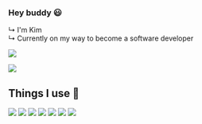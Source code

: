 <!-- Welcome -->
### Hey buddy 😃

↳ I'm Kim
</br>↳ Currently on my way to become a software developer

![](https://github-readme-stats.vercel.app/api?username=liebki&show_icons=true&hide_title=false&theme=highcontrast)

![](https://github-readme-stats.vercel.app/api/top-langs/?username=liebki&langs_count=8&theme=highcontrast)

## Things I use 🔨 
![](https://img.shields.io/badge/OS-Windows-informational?style=flat&logo=Windows&logoColor=white&color=1E90FF)
![](https://img.shields.io/badge/IDE-Eclipse-informational?style=flat&logo=Eclipse&logoColor=white&color=1E90FF)
![](https://img.shields.io/badge/IDE-Visual%20Studio-informational?style=flat&logo=Visual-Studio&logoColor=white&color=1E90FF)
![](https://img.shields.io/badge/Language-Java-informational?style=flat&logo=Java&logoColor=white&color=1E90FF)
![](https://img.shields.io/badge/Language-C_Sharp-informational?style=flat&logo=C-Sharp&logoColor=white&color=1E90FF)
![](https://img.shields.io/badge/Tools-Maven-informational?style=flat&logo=circle&logoColor=white&color=1E90FF)
![](https://img.shields.io/badge/Framework-Blazor-informational?style=flat&logo=Blazor&logoColor=white&color=1E90FF)
